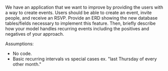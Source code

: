 We have an application that we want to improve by providing the users with a way to create
events. Users should be able to create an event, invite people, and receive an RSVP.
Provide an ERD showing the new database tables/fields necessary to implement this
feature. Then, briefly describe how your model handles recurring events including the
positives and negatives of your approach.

Assumptions:

 - No code.
 - Basic recurring intervals vs special cases ex. "last Thursday of every other month."